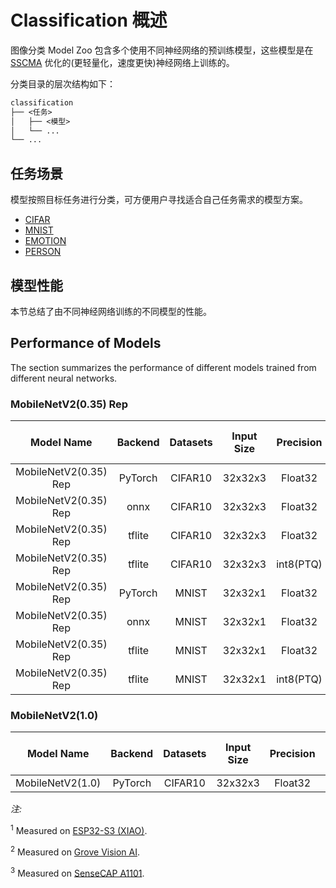 # Classification 概述

图像分类 Model Zoo 包含多个使用不同神经网络的预训练模型，这些模型是在 [SSCMA](https://github.com/Seeed-Studio/SSCMA) 优化的(更轻量化，速度更快)神经网络上训练的。


分类目录的层次结构如下：

```txt
classification
├── <任务>
│   ├── <模型>
│   └── ...
└── ...
```

## 任务场景

模型按照目标任务进行分类，可方便用户寻找适合自己任务需求的模型方案。

- [CIFAR](./cifar/README.md)
- [MNIST](./mnist/README.md)
- [EMOTION](./emotion/README.md)
- [PERSON](./person/README.md)

## 模型性能

本节总结了由不同神经网络训练的不同模型的性能。

## Performance of Models

The section summarizes the performance of different models trained from different neural networks.

### MobileNetV2(0.35) Rep

| Model Name | Backend | Datasets | Input Size | Precision |Top-1(%) | Top-5(%) | Flops (M) | Parameters (M) | Invoking RAM (MiB) | Invoke Time (ms) | Link |
|:-:|:-:|:-:|:-:|:-:|:-:|:-:|:-:|:-:|:-:|:-:|:-:|
|MobileNetV2(0.35) Rep| PyTorch | CIFAR10 | 32x32x3 | Float32 | 74.76 | 98.26| 0.21 | 0.021 | - | 22<sup>(2)(3) | [Download](https://files.seeedstudio.com/edgelab/model_zoo/classification/models/cifar10/mobilenetv2_cifar10_float32_sha1_229a650d3d6352349bbe09f27120b0ffaea03154.pth) |
|MobileNetV2(0.35) Rep| onnx | CIFAR10 | 32x32x3 | Float32 | 74.76 | 98.26| 0.21 | 0.021 | - | 22<sup>(2)(3) | [Download](https://files.seeedstudio.com/edgelab/model_zoo/classification/models/cifar10/mobilenetv2_cifar10_float32_sha1_5de550613080ddb9e9c48917abae402b72fb1f7c.onnx) |
|MobileNetV2(0.35) Rep| tflite | CIFAR10 | 32x32x3 | Float32 | 74.76 | 98.26| 0.21 | 0.021 | - | 22<sup>(2)(3) | [Download](https://files.seeedstudio.com/edgelab/model_zoo/classification/models/cifar10/mobilenetv2_cifar10_float32_sha1_8573efa98eb573ce709d0eeef97cac84a4a54442.tflite) |
|MobileNetV2(0.35) Rep| tflite | CIFAR10 | 32x32x3 | int8(PTQ) | 74.56 | 98.29| 0.21 | 0.021 | - | 22<sup>(2)(3) | [Download](https://files.seeedstudio.com/edgelab/model_zoo/classification/models/cifar10/mobilenetv2_cifar10_int8_sha1_84561285cfef22718d41b93f81853143746293d8.tflite) |
|MobileNetV2(0.35) Rep| PyTorch | MNIST | 32x32x1 | Float32 | 99.01 | 1 | 0.21 | 0.021 | - | 22<sup>(2)(3) | [Download](https://files.seeedstudio.com/edgelab/model_zoo/classification/models/mnist/mobilenetv2_0.35_mnist_float32_sha1_41b743d3bceb50b5b677c7688567a87612e8435a.pth) |
|MobileNetV2(0.35) Rep| onnx | MNIST | 32x32x1 | Float32 | 99.01 | 1 | 0.21 | 0.021 | - | 22<sup>(2)(3) | [Download](https://files.seeedstudio.com/edgelab/model_zoo/classification/models/mnist/mobilenetv2_0.35_mnist_float32_sha1_068ee0fe613d40158cecd34427bbf52b1bc2d738.onnx) |
|MobileNetV2(0.35) Rep| tflite | MNIST | 32x32x1 | Float32 | 99.01 | 1 | 0.21 | 0.021 | - | 22<sup>(2)(3) | [Download](https://files.seeedstudio.com/edgelab/model_zoo/classification/models/mnist/mobilenetv2_0.35_mnist_float32_sha1_b27cb353f199e0378783585790c2798186f6a000.tflite) |
|MobileNetV2(0.35) Rep| tflite | MNIST | 32x32x1 | int8(PTQ) | 98.98 | 99.98| 0.21 | 0.021 | - | 22<sup>(2)(3) | [Download](https://files.seeedstudio.com/edgelab/model_zoo/classification/models/mnist/mobilenetv2_0.35_mnist_int8_sha1_ae68f9558b3808650005587411d04a87a441300c.tflite) |

### MobileNetV2(1.0)

| Model Name | Backend | Datasets | Input Size | Precision |Top-1(%) | Top-5(%) | Flops (M) | Parameters (M) | Invoking RAM (MiB) | Invoke Time (ms) | Link |
|:-:|:-:|:-:|:-:|:-:|:-:|:-:|:-:|:-:|:-:|:-:|:-:|
|MobileNetV2(1.0)| PyTorch | CIFAR10 | 32x32x3 | Float32 | 84.0 | 99.0| 6.4 | 2.237 | - | - | [Download]() |

*注:*

<sup>1</sup> Measured on [ESP32-S3 (XIAO)](https://wiki.seeedstudio.com/xiao_esp32s3_getting_started/).

<sup>2</sup> Measured on [Grove Vision AI](https://wiki.seeedstudio.com/Grove-Vision-AI-Module/).

<sup>3</sup> Measured on [SenseCAP A1101](https://wiki.seeedstudio.com/SenseCAP-Vision-AI-Get-Started/).

